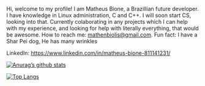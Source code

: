Hi, welcome to my profile!
I am Matheus Bione, a Brazillian future developer. I have knowledge in Linux administration, C and C++. I will soon start CS, looking into that.
Currently colaborating in any projects which I can help with my experience, and  looking for help with literally everything, that would be awesome.
How to reach me: mathenbiolis@gmail.com. Fun fact: I have a Shar Pei dog, He has many wrinkles 

LinkedIn: https://www.linkedin.com/in/matheus-bione-811141231/

[![Anurag’s github stats](https://github-readme-stats.vercel.app/api?username=matheus1760)](https://github.com/matheus1760)

[![Top Langs](https://github-readme-stats.vercel.app/api/top-langs/?username=matheus1760&layout=compact)](https://github.com/matheus1760)


